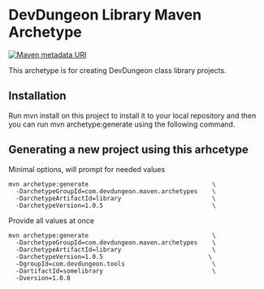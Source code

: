 DevDungeon Library Maven Archetype
==================================

[![Maven metadata URI](https://img.shields.io/maven-metadata/v/http/central.maven.org/maven2/com/devdungeon/maven/archetypes/library/maven-metadata.xml.svg)]()

This archetype is for creating DevDungeon class library projects.

## Installation

Run mvn install on this project to install it to your local repository
and then you can run mvn archetype:generate using the following command.

## Generating a new project using this arhcetype

Minimal options, will prompt for needed values

    mvn archetype:generate                                  \
      -DarchetypeGroupId=com.devdungeon.maven.archetypes    \
      -DarchetypeArtifactId=library                         \
      -DarchetypeVersion=1.0.5                              \
      
Provide all values at once

    mvn archetype:generate                                  \
      -DarchetypeGroupId=com.devdungeon.maven.archetypes    \
      -DarchetypeArtifactId=library                         \
      -DarchetypeVersion=1.0.5                             \
      -DgroupId=com.devdungeon.tools                        \
      -DartifactId=somelibrary                              \
      -Dversion=1.0.0
